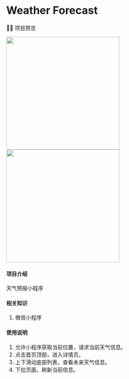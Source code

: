 <!--
 * @Author: your name
 * @Date: 2019-08-23 18:21:57
 * @LastEditTime: 2021-01-21 21:55:56
 * @LastEditors: Please set LastEditors
 * @Description: In User Settings Edit
 * @FilePath: /Weather-Forecast/README.md
-->
# Weather Forecast

💁‍♂️ 项目预览

<div>
<img src="https://i.loli.net/2020/03/09/JRYAD7vGWFXZoNz.png" width="300px" /> <img src="https://i.loli.net/2020/03/09/gOHuWmGyZVqN1cx.png" width="300px" />
</div>

#### 项目介绍

天气预报小程序

#### 相关知识

1. 微信小程序

#### 使用说明

1. 允许小程序获取当前位置，请求当前天气信息。
2. 点击首页顶部，进入详情页。
3. 上下滑动底部列表，查看未来天气信息。
4. 下拉页面，刷新当前信息。
